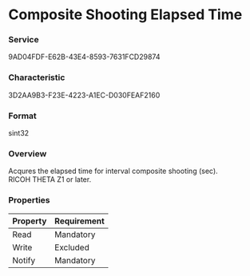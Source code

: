 # Composite Shooting Elapsed Time

### Service

9AD04FDF-E62B-43E4-8593-7631FCD29874

### Characteristic

3D2AA9B3-F23E-4223-A1EC-D030FEAF2160

### Format

sint32

### Overview

Acqures the elapsed time for interval composite shooting (sec).  
RICOH THETA Z1 or later.

### Properties

| Property | Requirement |
|:--|:--|
| Read | Mandatory |
| Write | Excluded |
| Notify | Mandatory |
